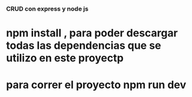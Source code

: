 ### CRUD con express y node js
# npm install , para poder descargar todas las dependencias que se utilizo en este proyectp
# para correr el proyecto npm run dev